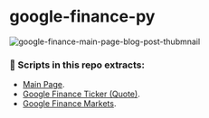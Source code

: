 # google-finance-py

![google-finance-main-page-blog-post-thubmnail](https://user-images.githubusercontent.com/78694043/181481376-3cec602a-8a96-4c32-9d2f-29cb3c07fe62.png)

### 📜 Scripts in this repo extracts:

- [Main Page](https://github.com/dimitryzub/google-finance-py/blob/c68e294f0b096f5b38d9ac11994f792591cd6554/scrape-google-finance-main-page.py).
- [Google Finance Ticker (Quote)](https://github.com/dimitryzub/google-finance-py/blob/4bb104a2b32114dc62c231e2dcb023cfdeb4b75f/scrape_google_finance_ticker.py).
- [Google Finance Markets](https://github.com/dimitryzub/google-finance-py/blob/c68e294f0b096f5b38d9ac11994f792591cd6554/scrape_google_finance_markets.py).
